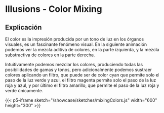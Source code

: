 # Illusions - Color Mixing

## Explicación

El color es la impresión producida por un tono de luz en los órganos visuales, es un fascinante fenómeno visual.
En la siguiente animación podemos ver la mezcla aditiva de colores, en la parte izquierda, y la mezcla substractiva de colores en la parte derecha.

Intuitivamente podemos mezclar los colores, produciendo todas las posibilidades de gamas y tonos, pero adicionalmente podemos sustraer colores aplicando un filtro, que puede ser de color cyan que permite solo el paso de la luz verde y azul, el filtro magenta permite solo el paso de la luz roja y azul, y por último el filtro amarillo, que permite el paso de la luz roja y verde únicamente.

{{< p5-iframe sketch="/showcase/sketches/mixingColors.js" width="600" height="300" >}}